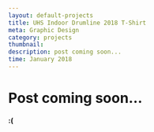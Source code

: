 ```yaml
---
layout: default-projects
title: UHS Indoor Drumline 2018 T-Shirt
meta: Graphic Design
category: projects
thumbnail:
description: post coming soon...
time: January 2018
---
```


# Post coming soon...
#### :(
